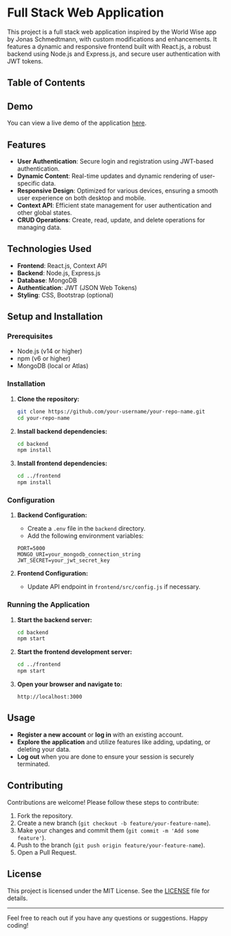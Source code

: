 # Full Stack Web Application

This project is a full stack web application inspired by the World Wise app by Jonas Schmedtmann, with custom modifications and enhancements. It features a dynamic and responsive frontend built with React.js, a robust backend using Node.js and Express.js, and secure user authentication with JWT tokens.

## Table of Contents

## Demo

You can view a live demo of the application [here](#).

## Features

- **User Authentication**: Secure login and registration using JWT-based authentication.
- **Dynamic Content**: Real-time updates and dynamic rendering of user-specific data.
- **Responsive Design**: Optimized for various devices, ensuring a smooth user experience on both desktop and mobile.
- **Context API**: Efficient state management for user authentication and other global states.
- **CRUD Operations**: Create, read, update, and delete operations for managing data.

## Technologies Used

- **Frontend**: React.js, Context API
- **Backend**: Node.js, Express.js
- **Database**: MongoDB
- **Authentication**: JWT (JSON Web Tokens)
- **Styling**: CSS, Bootstrap (optional)

## Setup and Installation

### Prerequisites

- Node.js (v14 or higher)
- npm (v6 or higher)
- MongoDB (local or Atlas)

### Installation

1. **Clone the repository:**

   ```bash
   git clone https://github.com/your-username/your-repo-name.git
   cd your-repo-name
   ```

2. **Install backend dependencies:**

   ```bash
   cd backend
   npm install
   ```

3. **Install frontend dependencies:**

   ```bash
   cd ../frontend
   npm install
   ```

### Configuration

1. **Backend Configuration:**

   - Create a `.env` file in the `backend` directory.
   - Add the following environment variables:

   ```plaintext
   PORT=5000
   MONGO_URI=your_mongodb_connection_string
   JWT_SECRET=your_jwt_secret_key
   ```

2. **Frontend Configuration:**

   - Update API endpoint in `frontend/src/config.js` if necessary.

### Running the Application

1. **Start the backend server:**

   ```bash
   cd backend
   npm start
   ```

2. **Start the frontend development server:**

   ```bash
   cd ../frontend
   npm start
   ```

3. **Open your browser and navigate to:**

   ```plaintext
   http://localhost:3000
   ```

## Usage

- **Register a new account** or **log in** with an existing account.
- **Explore the application** and utilize features like adding, updating, or deleting your data.
- **Log out** when you are done to ensure your session is securely terminated.

## Contributing

Contributions are welcome! Please follow these steps to contribute:

1. Fork the repository.
2. Create a new branch (`git checkout -b feature/your-feature-name`).
3. Make your changes and commit them (`git commit -m 'Add some feature'`).
4. Push to the branch (`git push origin feature/your-feature-name`).
5. Open a Pull Request.

## License

This project is licensed under the MIT License. See the [LICENSE](LICENSE) file for details.

---

Feel free to reach out if you have any questions or suggestions. Happy coding!
